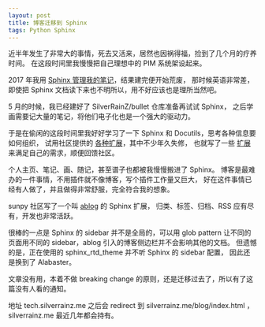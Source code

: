 ```yaml
---
layout: post
title: 博客迁移到 Sphinx
tags: Python Sphinx
---
```


近半年发生了非常大的事情，死去又活来，居然也因祸得福，捡到了几个月的疗养时间。
在这段时间里我慢慢把自己理想中的 PIM 系统架设起来。

2017 年我用 [Sphinx 管理我的笔记](/2017/03/29/gsoc-2016.html)，结果建完便开始荒废，
那时候英语非常差，即使把 Sphinx 文档读下来也不明所以，用不好应该也是理所当然吧。

5 月的时候，我已经建好了 SilverRainZ/bullet 仓库准备再试试 Sphinx，
之后学画需要记大量的笔记，将他们电子化也是一个强大的驱动力。

于是在偷闲的这段时间里我好好学习了一下 Sphinx 和 Docutils，思考各种信息要如何组织，
试用社区提供的 [各种扩展](https://github.com/sphinx-contrib)，其中不少年久失修，
也就写了一些 [扩展](https://github.com/sphinx-notes) 来满足自己的需求，顺便回馈社区。

个人主页、笔记、画、随记，甚至谱子也都被我慢慢搬进了 Sphinx。
博客是最难办的一件事情，不用插件就不像博客，写个插件工作量又巨大，
好在这件事情已经有人做了，并且做得非常舒服，完全符合我的想象。

sunpy 社区写了一个叫 [ablog](https://ablog.readthedocs.io) 的 Sphinx 扩展，
归类、标签、归档、RSS 应有尽有，开发也非常活跃。

很棒的一点是 Sphinx 的 sidebar 并不是全局的，可以用 glob pattern 让不同的页面用不同的
sidebar，ablog 引入的博客侧边栏并不会影响其他的文档。
但遗憾的是，正在使用的 sphinx_rtd_theme 并不听 Sphinx 的 sidebar 配置，
因此还是换到了 Alabaster。

文章没有用，本着不做 breaking change 的原则，还是迁移过去了，所以有了这篇没有人看的通知。

地址 tech.silverrainz.me 之后会 redirect 到 silverrainz.me/blog/index.html ，
silverrainz.me 最近几年都会持有。
